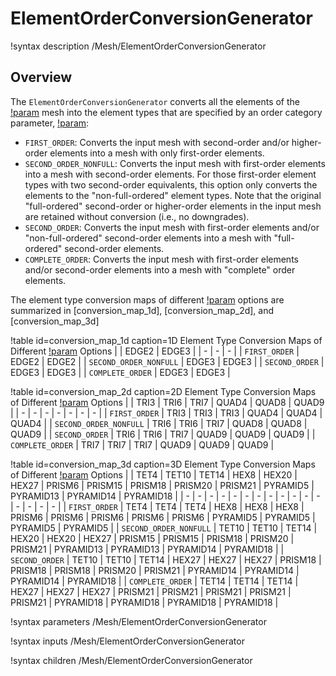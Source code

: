 # ElementOrderConversionGenerator

!syntax description /Mesh/ElementOrderConversionGenerator

## Overview

The `ElementOrderConversionGenerator` converts all the elements of the [!param](/Mesh/ElementOrderConversionGenerator/input) mesh into the element types that are specified by an order category parameter, [!param](/Mesh/ElementOrderConversionGenerator/conversion_type):

- `FIRST_ORDER`: Converts the input mesh with second-order and/or higher-order elements into a mesh with only first-order elements. 
- `SECOND_ORDER_NONFULL`: Converts the input mesh with first-order elements into a mesh with second-order elements. For those first-order element types with two second-order equivalents, this option only converts the elements to the "non-full-ordered" element types. Note that the original "full-ordered" second-order or higher-order elements in the input mesh are retained without conversion (i.e., no downgrades).
- `SECOND_ORDER`: Converts the input mesh with first-order elements and/or "non-full-ordered" second-order elements into a mesh with "full-ordered" second-order elements.
- `COMPLETE_ORDER`: Converts the input mesh with first-order elements and/or second-order elements into a mesh with "complete" order elements.

The element type conversion maps of different [!param](/Mesh/ElementOrderConversionGenerator/conversion_type) options are summarized in [conversion_map_1d], [conversion_map_2d], and [conversion_map_3d]

!table id=conversion_map_1d caption=1D Element Type Conversion Maps of Different [!param](/Mesh/ElementOrderConversionGenerator/conversion_type) Options 
|   | EDGE2 | EDGE3 |
| - | - | - |
| `FIRST_ORDER` | EDGE2 | EDGE2 |
| `SECOND_ORDER_NONFULL` | EDGE3 | EDGE3 |
| `SECOND_ORDER` | EDGE3 | EDGE3 |
| `COMPLETE_ORDER` | EDGE3 | EDGE3 |

!table id=conversion_map_2d caption=2D Element Type Conversion Maps of Different [!param](/Mesh/ElementOrderConversionGenerator/conversion_type) Options 
|   | TRI3 | TRI6 | TRI7 | QUAD4 | QUAD8 | QUAD9 |
| - | - | - | - | - | - | - |
| `FIRST_ORDER` | TRI3 | TRI3 | TRI3 | QUAD4 | QUAD4 | QUAD4 |
| `SECOND_ORDER_NONFULL` | TRI6 | TRI6 | TRI7 | QUAD8 | QUAD8 | QUAD9 |
| `SECOND_ORDER` | TRI6 | TRI6 | TRI7 | QUAD9 | QUAD9 | QUAD9 |
| `COMPLETE_ORDER` | TRI7 | TRI7 | TRI7 | QUAD9 | QUAD9 | QUAD9 |

!table id=conversion_map_3d caption=3D Element Type Conversion Maps of Different [!param](/Mesh/ElementOrderConversionGenerator/conversion_type) Options 
|   | TET4 | TET10 | TET14 | HEX8 | HEX20 | HEX27 | PRISM6 | PRISM15 | PRISM18 | PRISM20 | PRISM21 | PYRAMID5 | PYRAMID13 | PYRAMID14 | PYRAMID18 |
| - | - | - | - | - | - | - | - | - | - | - | - | - | - | - | - |
| `FIRST_ORDER` | TET4 | TET4 | TET4 | HEX8 | HEX8 | HEX8 | PRISM6 | PRISM6 | PRISM6 | PRISM6 | PRISM6 | PYRAMID5 | PYRAMID5 | PYRAMID5 | PYRAMID5 |
| `SECOND_ORDER_NONFULL` | TET10 | TET10 | TET14 | HEX20 | HEX20 | HEX27 | PRISM15 | PRISM15 | PRISM18 | PRISM20 | PRISM21 | PYRAMID13 | PYRAMID13 | PYRAMID14 | PYRAMID18 |
| `SECOND_ORDER` | TET10 | TET10 | TET14 | HEX27 | HEX27 | HEX27 | PRISM18 | PRISM18 | PRISM18 | PRISM20 | PRISM21 | PYRAMID14 | PYRAMID14 | PYRAMID14 | PYRAMID18 |
| `COMPLETE_ORDER` | TET14 | TET14 | TET14 | HEX27 | HEX27 | HEX27 | PRISM21 | PRISM21 | PRISM21 | PRISM21 | PRISM21 | PYRAMID18 | PYRAMID18 | PYRAMID18 | PYRAMID18 |

!syntax parameters /Mesh/ElementOrderConversionGenerator

!syntax inputs /Mesh/ElementOrderConversionGenerator

!syntax children /Mesh/ElementOrderConversionGenerator
